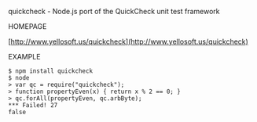 quickcheck - Node.js port of the QuickCheck unit test framework

HOMEPAGE

[http://www.yellosoft.us/quickcheck](http://www.yellosoft.us/quickcheck)

EXAMPLE

	$ npm install quickcheck
	$ node
	> var qc = require("quickcheck");
	> function propertyEven(x) { return x % 2 == 0; }
	> qc.forAll(propertyEven, qc.arbByte);
	*** Failed! 27
	false